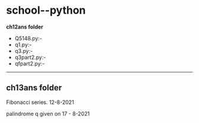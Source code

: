 # school--python
**ch12ans folder** 
* Q5148.py:-
* q1.py:-
* q3.py:-
* q3part2.py:-
* qfpart2.py:-
  
---
**ch13ans folder** 
---
Fibonacci series. 12-8-2021

palindrome q given on 17 - 8-2021
